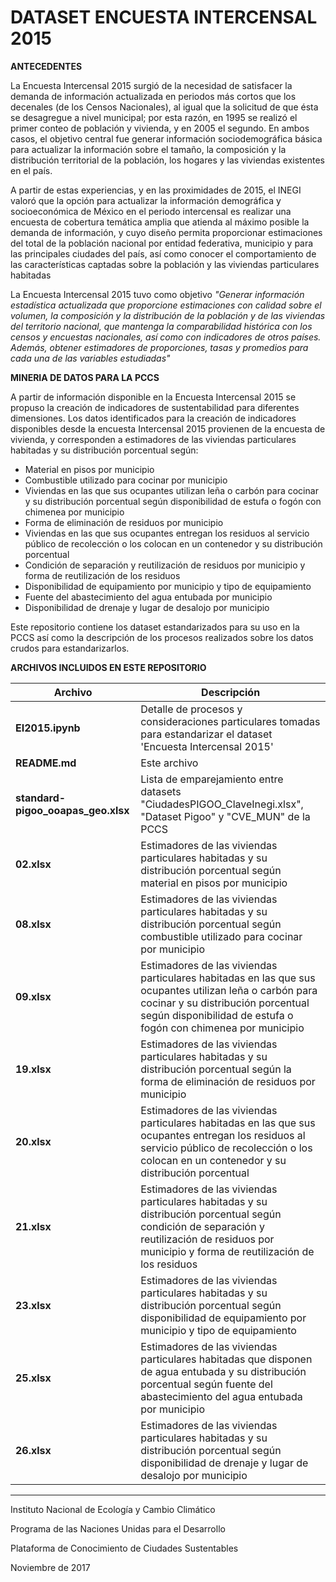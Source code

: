 # DATASET ENCUESTA INTERCENSAL 2015

**ANTECEDENTES**

La Encuesta Intercensal 2015 surgió de la necesidad de satisfacer la demanda de información actualizada en periodos más cortos que los decenales (de los Censos Nacionales), al igual que la solicitud de que ésta se desagregue a nivel municipal; por esta razón, en 1995 se realizó el primer conteo de población y vivienda, y en 2005 el segundo. En ambos casos, el objetivo central fue generar información sociodemográfica básica para actualizar la
información sobre el tamaño, la composición y la distribución territorial de la población, los hogares y las viviendas existentes en el país.

A partir de estas experiencias, y en las proximidades de 2015, el INEGI valoró que la opción para actualizar la información demográfica y socioeconómica de México en el periodo intercensal es realizar una encuesta de cobertura temática amplia que atienda al máximo posible la demanda de información, y cuyo diseño permita proporcionar estimaciones del total de la población nacional por entidad federativa, municipio y para las principales ciudades del país, así como conocer el comportamiento de las características captadas sobre la población y las viviendas particulares habitadas

La Encuesta Intercensal 2015 tuvo como objetivo _"Generar información estadística actualizada que proporcione estimaciones con calidad sobre el volumen, la composición y la distribución de la población y de las viviendas del territorio nacional, que mantenga la comparabilidad histórica con los censos y encuestas nacionales, así como con indicadores de otros países.
Además, obtener estimadores de proporciones, tasas y promedios para cada una de las variables estudiadas"_


**MINERIA DE DATOS PARA LA PCCS**

A partir de información disponible en la Encuesta Intercensal 2015 se propuso la creación de indicadores de sustentabilidad para diferentes dimensiones. Los datos identificados para la creación de indicadores disponibles desde la encuesta Intercensal 2015 provienen de la encuesta de vivienda, y corresponden a estimadores de las viviendas particulares habitadas y su distribución porcentual según:

- Material en pisos por municipio
- Combustible utilizado para cocinar por municipio
- Viviendas en las que sus ocupantes utilizan leña o carbón para cocinar y su distribución porcentual según disponibilidad de estufa o fogón con chimenea por municipio
- Forma de eliminación de residuos por municipio
- Viviendas en las que sus ocupantes entregan los residuos al servicio público de recolección o los colocan en un contenedor y su distribución porcentual
- Condición de separación y reutilización de residuos por municipio y forma de reutilización de los residuos
- Disponibilidad de equipamiento por municipio y tipo de equipamiento
- Fuente del abastecimiento del agua entubada por municipio
- Disponibilidad de drenaje y lugar de desalojo por municipio

Este repositorio contiene los dataset estandarizados para su uso en la PCCS así como la descripción de los procesos realizados sobre los datos crudos para estandarizarlos.

**ARCHIVOS INCLUIDOS EN ESTE REPOSITORIO**

Archivo|Descripción
-------|-----------
**EI2015.ipynb**|Detalle de procesos y consideraciones particulares tomadas para estandarizar el dataset 'Encuesta Intercensal 2015'
**README.md**|Este archivo
**standard-pigoo\_ooapas\_geo.xlsx**|Lista de emparejamiento entre datasets  "CiudadesPIGOO_ClaveInegi.xlsx", "Dataset Pigoo" y "CVE\_MUN" de la PCCS
**02.xlsx**|Estimadores de las viviendas particulares habitadas y su distribución porcentual según material en pisos por municipio
**08.xlsx**|Estimadores de las viviendas particulares habitadas y su distribución porcentual según combustible utilizado para cocinar por municipio
**09.xlsx**|Estimadores de las viviendas particulares habitadas en las que sus ocupantes utilizan leña o carbón para cocinar y su distribución porcentual según disponibilidad de estufa o fogón con chimenea por municipio
**19.xlsx**|Estimadores de las viviendas particulares habitadas y su distribución porcentual según la forma de eliminación de residuos por municipio
**20.xlsx**|Estimadores de las viviendas particulares habitadas en las que sus ocupantes entregan los residuos al servicio público de recolección o los colocan en un contenedor y su distribución porcentual
**21.xlsx**|Estimadores de las viviendas particulares habitadas y su distribución porcentual según condición de separación y reutilización de residuos por municipio y forma de reutilización de los residuos
**23.xlsx**|Estimadores de las viviendas particulares habitadas y su distribución porcentual según disponibilidad de equipamiento por municipio y tipo de equipamiento
**25.xlsx**|Estimadores de las viviendas particulares habitadas que disponen de agua entubada y su distribución porcentual según fuente del abastecimiento del agua entubada por municipio
**26.xlsx**|Estimadores de las viviendas particulares habitadas y su distribución porcentual según disponibilidad de drenaje y lugar de desalojo por municipio

----------

Instituto Nacional de Ecología y Cambio Climático

Programa de las Naciones Unidas para el Desarrollo

Plataforma de Conocimiento de Ciudades Sustentables

Noviembre de 2017
